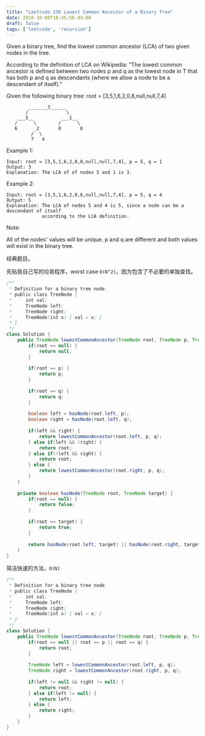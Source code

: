 ```yaml
---
title: "Leetcode 236 Lowest Common Ancestor of a Binary Tree"
date: 2018-10-08T18:45:56-04:00
draft: false
tags: ['leetcode', 'recursion']
---
```


Given a binary tree, find the lowest common ancestor (LCA) of two given nodes in the tree.

According to the definition of LCA on Wikipedia: “The lowest common ancestor is defined between two nodes p and q as the lowest node in T that has both p and q as descendants (where we allow a node to be a descendant of itself).”

Given the following binary tree:  root = [3,5,1,6,2,0,8,null,null,7,4]
```
        _______3______
       /              \
    ___5__          ___1__
   /      \        /      \
   6      _2       0       8
         /  \
         7   4
```
Example 1:
```
Input: root = [3,5,1,6,2,0,8,null,null,7,4], p = 5, q = 1
Output: 3
Explanation: The LCA of of nodes 5 and 1 is 3.
```

Example 2:
```
Input: root = [3,5,1,6,2,0,8,null,null,7,4], p = 5, q = 4
Output: 5
Explanation: The LCA of nodes 5 and 4 is 5, since a node can be a descendant of itself
             according to the LCA definition.
```

Note:

All of the nodes' values will be unique.
p and q are different and both values will exist in the binary tree.

经典题目。

先贴我自己写的垃圾程序，worst case `O(N^2)`。因为包含了不必要的单独查找。

```java
/**
 * Definition for a binary tree node.
 * public class TreeNode {
 *     int val;
 *     TreeNode left;
 *     TreeNode right;
 *     TreeNode(int x) { val = x; }
 * }
 */
class Solution {
    public TreeNode lowestCommonAncestor(TreeNode root, TreeNode p, TreeNode q) {
        if(root == null) {
            return null;
        }
        
        if(root == p) {
            return p;
        }
        
        if(root == q) {
            return q;
        }
        
        boolean left = hasNode(root.left, p);
        boolean right = hasNode(root.left, q);
        
        if(left && right) {
            return lowestCommonAncestor(root.left, p, q);
        } else if(left && !right) {
            return root;
        } else if(!left && right) {
            return root;
        } else {
            return lowestCommonAncestor(root.right, p, q);
        }
    }
    
    private boolean hasNode(TreeNode root, TreeNode target) {
        if(root == null) {
            return false;
        }
        
        if(root == target) {
            return true;
        }
        
        return hasNode(root.left, target) || hasNode(root.right, target);
    }
}
```

简洁快速的方法，`O(N)`

```java
/**
 * Definition for a binary tree node.
 * public class TreeNode {
 *     int val;
 *     TreeNode left;
 *     TreeNode right;
 *     TreeNode(int x) { val = x; }
 * }
 */
class Solution {
    public TreeNode lowestCommonAncestor(TreeNode root, TreeNode p, TreeNode q) {
        if(root == null || root == p || root == q) {
            return root;
        }
        
        TreeNode left = lowestCommonAncestor(root.left, p, q);
        TreeNode right = lowestCommonAncestor(root.right, p, q);
        
        if(left != null && right != null) {
            return root;
        } else if(left != null) {
            return left;
        } else {
            return right;
        }
    }
}
```